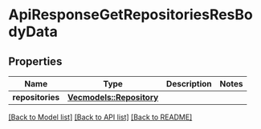 # ApiResponseGetRepositoriesResBodyData

## Properties

Name | Type | Description | Notes
------------ | ------------- | ------------- | -------------
**repositories** | [**Vec<models::Repository>**](Repository.md) |  | 

[[Back to Model list]](../README.md#documentation-for-models) [[Back to API list]](../README.md#documentation-for-api-endpoints) [[Back to README]](../README.md)


